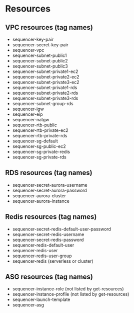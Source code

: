 # Resources

## VPC resources (tag names)
* sequencer-key-pair
* sequencer-secret-key-pair
* sequencer-vpc
* sequencer-subnet-public1
* sequencer-subnet-public2
* sequencer-subnet-public3
* sequencer-subnet-private1-ec2
* sequencer-subnet-private2-ec2
* sequencer-subnet-private3-ec2
* sequencer-subnet-private1-rds
* sequencer-subnet-private2-rds
* sequencer-subnet-private3-rds
* sequencer-subnet-group-rds
* sequencer-igw
* sequencer-eip
* sequencer-natgw
* sequencer-rtb-public
* sequencer-rtb-private-ec2
* sequencer-rtb-private-rds
* sequencer-sg-default
* sequencer-sg-public-ec2
* sequencer-sg-private-redis
* sequencer-sg-private-rds

## RDS resources (tag names)
* sequencer-secret-aurora-username
* sequencer-secret-aurora-password
* sequencer-aurora-cluster
* sequencer-aurora-instance

## Redis resources (tag names)
* sequencer-secret-redis-default-user-password
* sequencer-secret-redis-username
* sequencer-secret-redis-password
* sequencer-redis-default-user
* sequencer-redis-user
* sequencer-redis-user-group
* sequencer-redis (serverless or cluster)

## ASG resources (tag names)
* sequencer-instance-role (not listed by get-resources)
* sequencer-instance-profile (not listed by get-resources)
* sequencer-launch-template
* sequencer-asg
